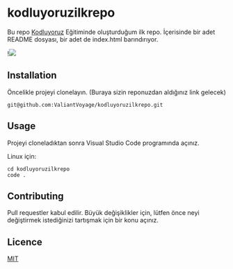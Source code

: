 # kodluyoruzilkrepo
Bu repo [Kodluyoruz](https://www.kodluyoruz.org/)  Eğitiminde oluşturduğum ilk repo. İçerisinde bir adet README dosyası, bir adet de index.html barındırıyor.

!![](C:\Users\Kodlama\Desktop\Adsız.png)

## Installation

Öncelikle projeyi clonelayın. (Buraya sizin reponuzdan aldığınız link gelecek)

```
git@github.com:ValiantVoyage/kodluyoruzilkrepo.git
```





## Usage

Projeyi cloneladıktan sonra Visual Studio Code programında açınız.

Linux için:

```linux
cd kodluyoruzilkrepo
code .
```

## Contributing

Pull requestler kabul edilir. Büyük değişiklikler için, lütfen önce neyi değiştirmek istediğinizi tartışmak için bir konu açınız.



## Licence

[MIT](https://choosealicense.com/licenses/mit/)
